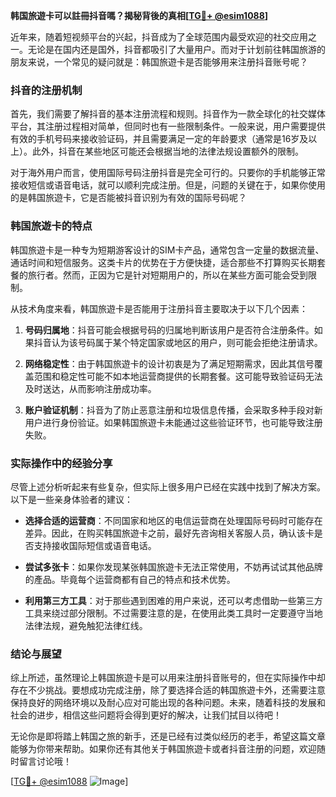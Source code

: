 **韩国旅遊卡可以註冊抖音嗎？揭秘背後的真相[[TG💪+ @esim1088](https://t.me/s/esim1088)]**

近年来，随着短视频平台的兴起，抖音成为了全球范围内最受欢迎的社交应用之一。无论是在国内还是国外，抖音都吸引了大量用户。而对于计划前往韩国旅游的朋友来说，一个常见的疑问就是：韩国旅遊卡是否能够用来注册抖音账号呢？

### 抖音的注册机制

首先，我们需要了解抖音的基本注册流程和规则。抖音作为一款全球化的社交媒体平台，其注册过程相对简单，但同时也有一些限制条件。一般来说，用户需要提供有效的手机号码来接收验证码，并且需要满足一定的年龄要求（通常是16岁及以上）。此外，抖音在某些地区可能还会根据当地的法律法规设置额外的限制。

对于海外用户而言，使用国际号码注册抖音是完全可行的。只要你的手机能够正常接收短信或语音电话，就可以顺利完成注册。但是，问题的关键在于，如果你使用的是韩国旅遊卡，它是否能被抖音识别为有效的国际号码呢？

### 韩国旅遊卡的特点

韩国旅遊卡是一种专为短期游客设计的SIM卡产品，通常包含一定量的数据流量、通话时间和短信服务。这类卡片的优势在于方便快捷，适合那些不打算购买长期套餐的旅行者。然而，正因为它是针对短期用户的，所以在某些方面可能会受到限制。

从技术角度来看，韩国旅遊卡是否能用于注册抖音主要取决于以下几个因素：

1. **号码归属地**：抖音可能会根据号码的归属地判断该用户是否符合注册条件。如果抖音认为该号码属于某个特定国家或地区的用户，则可能会拒绝注册请求。
   
2. **网络稳定性**：由于韩国旅遊卡的设计初衷是为了满足短期需求，因此其信号覆盖范围和稳定性可能不如本地运营商提供的长期套餐。这可能导致验证码无法及时送达，从而影响注册成功率。

3. **账户验证机制**：抖音为了防止恶意注册和垃圾信息传播，会采取多种手段对新用户进行身份验证。如果韩国旅遊卡未能通过这些验证环节，也可能导致注册失败。

### 实际操作中的经验分享

尽管上述分析听起来有些复杂，但实际上很多用户已经在实践中找到了解决方案。以下是一些亲身体验者的建议：

- **选择合适的运营商**：不同国家和地区的电信运营商在处理国际号码时可能存在差异。因此，在购买韩国旅遊卡之前，最好先咨询相关客服人员，确认该卡是否支持接收国际短信或语音电话。
  
- **尝试多张卡**：如果你发现某张韩国旅遊卡无法正常使用，不妨再试试其他品牌的產品。毕竟每个运营商都有自己的特点和技术优势。

- **利用第三方工具**：对于那些遇到困难的用户来说，还可以考虑借助一些第三方工具来绕过部分限制。不过需要注意的是，在使用此类工具时一定要遵守当地法律法规，避免触犯法律红线。

### 结论与展望

综上所述，虽然理论上韩国旅遊卡是可以用来注册抖音账号的，但在实际操作中却存在不少挑战。要想成功完成注册，除了要选择合适的韩国旅遊卡外，还需要注意保持良好的网络环境以及耐心应对可能出现的各种问题。未来，随着科技的发展和社会的进步，相信这些问题将会得到更好的解决，让我们拭目以待吧！

无论你是即将踏上韩国之旅的新手，还是已经有过类似经历的老手，希望这篇文章能够为你带来帮助。如果你还有其他关于韩国旅遊卡或者抖音注册的问题，欢迎随时留言讨论哦！

[[TG💪+ @esim1088](https://t.me/s/esim1088) ![Image](https://i.postimg.cc/4NQfJmqS/Snipaste-2025-05-13-00-14-12.png)]
